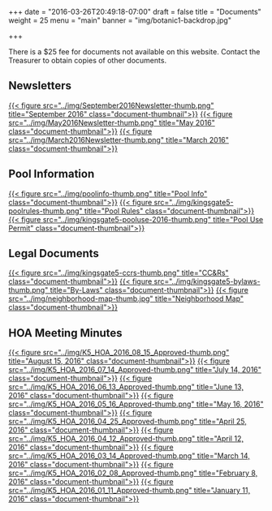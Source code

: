 +++
date = "2016-03-26T20:49:18-07:00"
draft = false
title = "Documents"
weight = 25
menu = "main"
banner = "img/botanic1-backdrop.jpg"

+++


<div class="alert alert-warning" role="alert">
There is a $25 fee for documents not available on this website. Contact the Treasurer to obtain copies of other documents.
</div>

## Newsletters

[{{< figure src="../img/September2016Newsletter-thumb.png" title="September 2016" class="document-thumbnail">}}](../pdf/September2016Newsletter.pdf)
[{{< figure src="../img/May2016Newsletter-thumb.png" title="May 2016" class="document-thumbnail">}}](../pdf/May2016Newsletter.pdf)
[{{< figure src="../img/March2016Newsletter-thumb.png" title="March 2016" class="document-thumbnail">}}](../pdf/March2016Newsletter.pdf)

## Pool Information

[{{< figure src="../img/poolinfo-thumb.png" title="Pool Info" class="document-thumbnail">}}](../pdf/poolinfo.pdf)
[{{< figure src="../img/kingsgate5-poolrules-thumb.png" title="Pool Rules" class="document-thumbnail">}}](../pdf/kingsgate5-poolrules.pdf)
[{{< figure src="../img/kingsgate5-pooluse-2016-thumb.png" title="Pool Use Permit" class="document-thumbnail">}}](../pdf/kingsgate5-pooluse-2016.pdf)

## Legal Documents

[{{< figure src="../img/kingsgate5-ccrs-thumb.png" title="CC&Rs" class="document-thumbnail">}}](../pdf/kingsgate5-ccrs.pdf)
[{{< figure src="../img/kingsgate5-bylaws-thumb.png" title="By-Laws" class="document-thumbnail">}}](../pdf/kingsgate5-bylaws.pdf)
[{{< figure src="../img/neighborhood-map-thumb.jpg" title="Neighborhood Map" class="document-thumbnail">}}](../img/neighborhood-map.jpg)

## HOA Meeting Minutes

[{{< figure src="../img/K5_HOA_2016_08_15_Approved-thumb.png" title="August 15, 2016" class="document-thumbnail">}}](../pdf/K5_HOA_2016_08_15_Approved.pdf)
[{{< figure src="../img/K5_HOA_2016_07_14_Approved-thumb.png" title="July 14, 2016" class="document-thumbnail">}}](../pdf/K5_HOA_2016_07_14_Approved.pdf)
[{{< figure src="../img/K5_HOA_2016_06_13_Approved-thumb.png" title="June 13, 2016" class="document-thumbnail">}}](../pdf/K5_HOA_2016_06_13_Approved.pdf)
[{{< figure src="../img/K5_HOA_2016_05_16_Approved-thumb.png" title="May 16, 2016" class="document-thumbnail">}}](../pdf/K5_HOA_2016_05_16_Approved.pdf)
[{{< figure src="../img/K5_HOA_2016_04_25_Approved-thumb.png" title="April 25, 2016" class="document-thumbnail">}}](../pdf/K5_HOA_2016_04_25_Approved.pdf)
[{{< figure src="../img/K5_HOA_2016_04_12_Approved-thumb.png" title="April 12, 2016" class="document-thumbnail">}}](../pdf/K5_HOA_2016_04_12_Approved.pdf)
[{{< figure src="../img/K5_HOA_2016_03_14_Approved-thumb.png" title="March 14, 2016" class="document-thumbnail">}}](../pdf/K5_HOA_2016_03_14_Approved.pdf)
[{{< figure src="../img/K5_HOA_2016_02_08_Approved-thumb.png" title="February 8, 2016" class="document-thumbnail">}}](../pdf/K5_HOA_2016_02_08_Approved.pdf)
[{{< figure src="../img/K5_HOA_2016_01_11_Approved-thumb.png" title="January 11, 2016" class="document-thumbnail">}}](../pdf/K5_HOA_2016_01_11_Approved.pdf)

